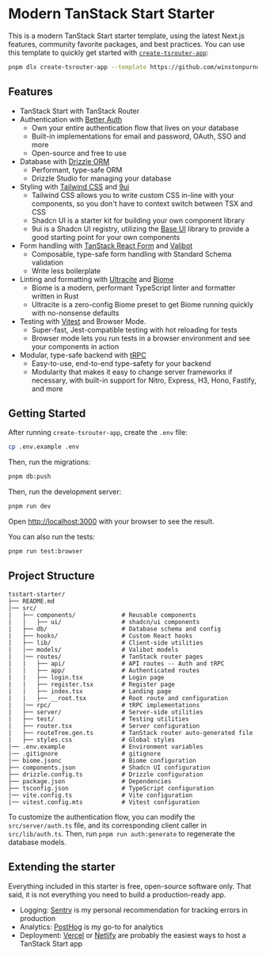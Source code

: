 # Modern TanStack Start Starter

This is a modern TanStack Start starter template, using the latest Next.js features, community favorite packages, and best practices.
You can use this template to quickly get started with [`create-tsrouter-app`](https://github.com/TanStack/create-tsrouter-app):

```bash
pnpm dlx create-tsrouter-app --template https://github.com/winstonpurnomo/tsstart-starter
```

## Features

- TanStack Start with TanStack Router
- Authentication with [Better Auth](https://better-auth.com)
  - Own your entire authentication flow that lives on your database
  - Built-in implementations for email and password, OAuth, SSO and more
  - Open-source and free to use
- Database with [Drizzle ORM](https://orm.drizzle.team)
  - Performant, type-safe ORM
  - Drizzle Studio for managing your database
- Styling with [Tailwind CSS](https://tailwindcss.com) and [9ui](https://9ui.dev)
  - Tailwind CSS allows you to write custom CSS in-line with your components, so you don't have to context switch between TSX and CSS
  - Shadcn UI is a starter kit for building your own component library
  - 9ui is a Shadcn UI registry, utilizing the [Base UI](https://base-ui.com) library to provide a good starting point for your own components
- Form handling with [TanStack React Form](https://tanstack.com/form) and [Valibot](https://valibot.dev)
  - Composable, type-safe form handling with Standard Schema validation
  - Write less boilerplate
- Linting and formatting with [Ultracite](https://ultracite.ai) and [Biome](https://biome.dev)
  - Biome is a modern, performant TypeScript linter and formatter written in Rust
  - Ultracite is a zero-config Biome preset to get Biome running quickly with no-nonsense defaults
- Testing with [Vitest](https://vitest.dev) and Browser Mode.
  - Super-fast, Jest-compatible testing with hot reloading for tests
  - Browser mode lets you run tests in a browser environment and see your components in action
- Modular, type-safe backend with [tRPC](https://trpc.io)
  - Easy-to-use, end-to-end type-safety for your backend
  - Modularity that makes it easy to change server frameworks if necessary, with built-in support for Nitro, Express, H3, Hono, Fastify, and more

## Getting Started

After running `create-tsrouter-app`, create the `.env` file:

```bash
cp .env.example .env
```

Then, run the migrations:

```bash
pnpm db:push
```

Then, run the development server:

```bash
pnpm run dev
```

Open [http://localhost:3000](http://localhost:3000) with your browser to see the result.

You can also run the tests:

```bash
pnpm run test:browser
```

## Project Structure

```
tsstart-starter/
├── README.md
|── src/
|   ├── components/             # Reusable components
|   |   ├── ui/                 # shadcn/ui components
|   ├── db/                     # Database schema and config
|   ├── hooks/                  # Custom React hooks
|   ├── lib/                    # Client-side utilities
|   |── models/                 # Valibot models
|   |── routes/                 # TanStack router pages
|   |   ├── api/                # API routes -- Auth and tRPC
|   |   ├── app/                # Authenticated routes
|   |   ├── login.tsx           # Login page
|   |   ├── register.tsx        # Register page
|   |   ├── index.tsx           # Landing page
|   |   ├── __root.tsx          # Root route and configuration
|   |── rpc/                    # tRPC implementations
|   ├── server/                 # Server-side utilities
|   ├── test/                   # Testing utilities
|   ├── router.tsx              # Server configuration
|   ├── routeTree.gen.ts        # TanStack router auto-generated file
|   ├── styles.css              # Global styles
|── .env.example                # Environment variables
|── .gitignore                  # gitignore
|── biome.jsonc                 # Biome configuration
├── components.json             # Shadcn UI configuration
├── drizzle.config.ts           # Drizzle configuration
├── package.json                # Dependencies
├── tsconfig.json               # TypeScript configuration
|── vite.config.ts              # Vite configuration
|── vitest.config.mts           # Vitest configuration
```

To customize the authentication flow, you can modify the `src/server/auth.ts` file, and its corresponding client caller in `src/lib/auth.ts`. Then, run `pnpm run auth:generate` to regenerate the database models.

## Extending the starter

Everything included in this starter is free, open-source software only. That said, it is not everything you need to build a production-ready app.

- Logging: [Sentry](https://sentry.io) is my personal recommendation for tracking errors in production
- Analytics: [PostHog](https://posthog.com) is my go-to for analytics
- Deployment: [Vercel](https://vercel.com) or [Netlify](https://netlify.com) are probably the easiest ways to host a TanStack Start app
